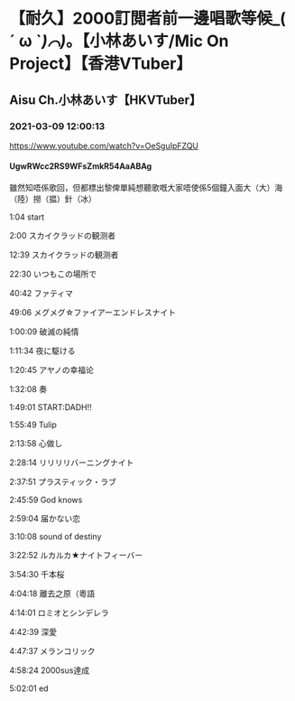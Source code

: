 # 【耐久】2000訂閲者前一邊唱歌等候_( ´ ω `_)⌒)_。【小林あいす/Mic On Project】【香港VTuber】
## Aisu Ch.小林あいす【HKVTuber】
### 2021-03-09 12:00:13
https://www.youtube.com/watch?v=OeSguIpFZQU
#### UgwRWcc2RS9WFsZmkR54AaABAg
雖然知唔係歌回，但都標出黎俾單純想聽歌嘅大家唔使係5個鐘入面大（大）海（陸）撈（揾）針（冰）

1:04 start

2:00 スカイクラッドの観测者

12:39 スカイクラッドの観测者

22:30 いつもこの場所で

40:42 ファティマ

49:06 メグメグ☆ファイアーエンドレスナイト

1:00:09 破滅の純情

1:11:34 夜に駆ける

1:20:45 アヤノの幸福论

1:32:08 奏

1:49:01 START:DADH!!

1:55:49 Tulip

2:13:58 心做し

2:28:14 リリリリバーニングナイト

2:37:51 プラスティック・ラブ

2:45:59 God knows

2:59:04 届かない恋

3:10:08 sound of destiny

3:22:52 ルカルカ★ナイトフィーバー

3:54:30 千本桜

4:04:18 離去之原（粵語

4:14:01 ロミオとシンデレラ

4:42:39 深愛

4:47:37 メランコリック

4:58:24 2000sus達成

5:02:01 ed

